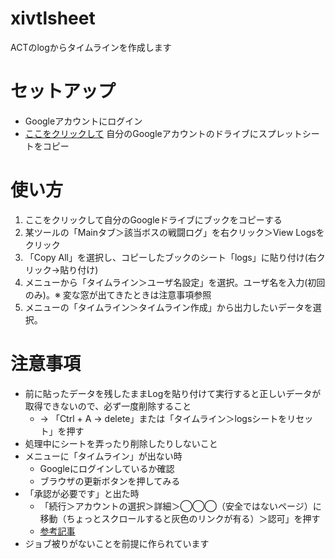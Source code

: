 # xivtlsheet
ACTのlogからタイムラインを作成します

# セットアップ
- Googleアカウントにログイン
- [ここをクリックして](https://docs.google.com/spreadsheets/d/1L8iDIn373U3rOGpw5KPLYQ3oE-U-BjJWxSTcbE4xbJE/copy)
自分のGoogleアカウントのドライブにスプレットシートをコピー

# 使い方
1. ここをクリックして自分のGoogleドライブにブックをコピーする
1. 某ツールの「Mainタブ＞該当ボスの戦闘ログ」を右クリック＞View Logsをクリック
1. 「Copy All」を選択し、コピーしたブックのシート「logs」に貼り付け(右クリック→貼り付け)
1. メニューから「タイムライン＞ユーザ名設定」を選択。ユーザ名を入力(初回のみ)。※ 変な窓が出てきたときは注意事項参照
1. メニューの「タイムライン＞タイムライン作成」から出力したいデータを選択。

# 注意事項
- 前に貼ったデータを残したままLogを貼り付けて実行すると正しいデータが取得できないので、必ず一度削除すること	
  - → 「Ctrl + A → delete」または「タイムライン＞logsシートをリセット」を押す
- 処理中にシートを弄ったり削除したりしないこと	
- メニューに「タイムライン」が出ない時	
  - Googleにログインしているか確認
  - ブラウザの更新ボタンを押してみる
- 「承認が必要です」と出た時	
  - 「続行＞アカウントの選択＞詳細＞◯◯◯（安全ではないページ）に移動（ちょっとスクロールすると灰色のリンクが有る）＞認可」を押す
  - [参考記事](https://www.virment.com/step-allow-google-apps-script/)
- ジョブ被りがないことを前提に作られています	
